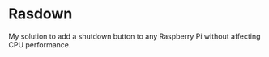 # Rasdown
My solution to add a shutdown button to any Raspberry Pi without affecting CPU performance.
